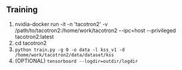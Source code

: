 ## Training
1. nvidia-docker run -it -n 'tacotron2' -v /path/to/tacotron2:/home/work/tacotron2 --ipc=host --privileged tacotron2:latest
2. cd tacotron2
3. `python train.py -g 0 -o data -l kss_v1 -d /home/work/tacotron2/data/dataset/kss`
4. (OPTIONAL) `tensorboard --logdir=outdir/logdir`
